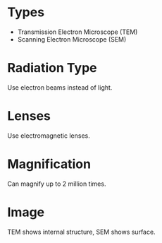 # Types

- Transmission Electron Microscope (TEM)
- Scanning Electron Microscope (SEM)

# Radiation Type

Use electron beams instead of light.

# Lenses

Use electromagnetic lenses.

# Magnification

Can magnify up to 2 million times.

# Image

TEM shows internal structure, SEM shows surface.